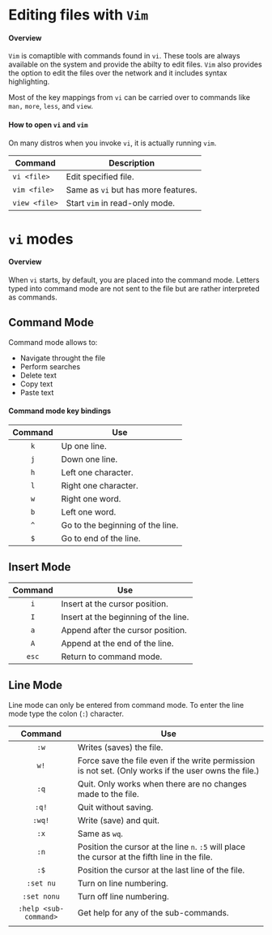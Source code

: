 # Editing files with `Vim`

#### Overview

`Vim` is comaptible with commands found in `vi`. These tools are always available on the system and provide the abilty to edit files. `Vim` also provides the option to edit the files over the network and it includes syntax highlighting.

Most of the key mappings from `vi` can be carried over to commands like `man,` `more`, `less`, and `view`.

#### How to open `vi` and `vim`

On many distros when you invoke `vi`, it is actually running `vim`.

| Command       | Description                         |
| ------------- | ----------------------------------- |
| `vi <file>`   | Edit specified file.                |
| `vim <file>`  | Same as `vi` but has more features. |
| `view <file>` | Start `vim` in read-only mode.                                    |

# `vi` modes

#### Overview
When `vi` starts, by default, you are placed into the command mode. Letters typed into command mode are not sent to the file but are rather interpreted as commands. 

## Command Mode

Command mode allows to:
- Navigate throught the file
- Perform searches
- Delete text
- Copy text
- Paste text

#### Command mode key bindings

| Command | Use                              |
| :-------: | -------------------------------- |
| `k`     | Up one line.                     |
| `j`     | Down one line.                   |
| `h`     | Left one character.              |
| `l`     | Right one character.             |
| `w`     | Right one word.                  |
| `b`     | Left one word.                   |
| `^`     | Go to the beginning of the line. |
| `$`     | Go to end of the line.                                 |

## Insert Mode

| Command | Use                                  |
|:-------:| ------------------------------------ |
|   `i`   | Insert at the cursor position.       |
|   `I`   | Insert at the beginning of the line. |
|   `a`   | Append after the cursor position.    |
|   `A`   | Append at the end of the line.       |
|  `esc`  | Return to command mode.                                     |

## Line Mode

Line mode can only be entered from command mode. To enter the line mode type the colon (`:`) character.

|        Command        | Use                                                                                                  |
|:---------------------:| ---------------------------------------------------------------------------------------------------- |
|         `:w`          | Writes (saves) the file.                                                                             |
|         `w!`          | Force save the file even if the write permission is not set. (Only works if the user owns the file.) |
|         `:q`          | Quit. Only works when there are no changes made to the file.                                         |
|         `:q!`         | Quit without saving.                                                                                 |
|        `:wq!`         | Write (save) and quit.                                                                               |
|         `:x`          | Same as `wq`.                                                                                        |
|         `:n`          | Position the cursor at the line `n`. `:5` will place the cursor at the fifth line in the file.       |
|         `:$`          | Position the cursor at the last line  of the file.                                                   |
|       `:set nu`       | Turn on line numbering.                                                                              |
|      `:set nonu`      | Turn off line numbering.                                                                             |
| `:help <sub-command>` | Get help for any of the sub-commands.                                                                |
|                       |                                                                                                      |

